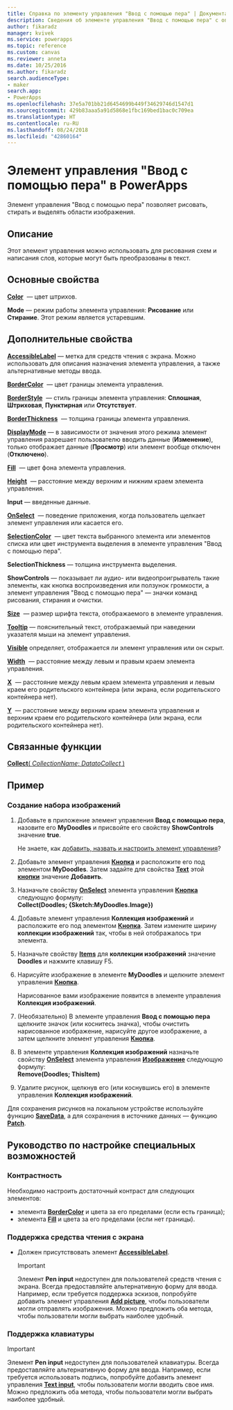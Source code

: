 ```yaml
---
title: Справка по элементу управления "Ввод с помощью пера" | Документация Майкрософт
description: Сведения об элементе управления "Ввод с помощью пера" с описанием его свойств и примерами
author: fikaradz
manager: kvivek
ms.service: powerapps
ms.topic: reference
ms.custom: canvas
ms.reviewer: anneta
ms.date: 10/25/2016
ms.author: fikaradz
search.audienceType:
- maker
search.app:
- PowerApps
ms.openlocfilehash: 37e5a701bb21d6454699b449f34629746d1547d1
ms.sourcegitcommit: 429b83aaa5a91d5868e1fbc169bed1bac0c709ea
ms.translationtype: HT
ms.contentlocale: ru-RU
ms.lasthandoff: 08/24/2018
ms.locfileid: "42860164"
---
```

# <a name="pen-input-control-in-powerapps"></a>Элемент управления "Ввод с помощью пера" в PowerApps
Элемент управления "Ввод с помощью пера" позволяет рисовать, стирать и выделять области изображения.

## <a name="description"></a>Описание
Этот элемент управления можно использовать для рисования схем и написания слов, которые могут быть преобразованы в текст.

## <a name="key-properties"></a>Основные свойства
**[Color](properties-color-border.md)**  — цвет штрихов.

**Mode** — режим работы элемента управления: **Рисование** или **Стирание**.  Этот режим является устаревшим.

## <a name="additional-properties"></a>Дополнительные свойства
**[AccessibleLabel](properties-accessibility.md)** — метка для средств чтения с экрана. Можно использовать для описания назначения элемента управления, а также альтернативные методы ввода.

**[BorderColor](properties-color-border.md)**  — цвет границы элемента управления.

**[BorderStyle](properties-color-border.md)**  — стиль границы элемента управления: **Сплошная**, **Штриховая**, **Пунктирная** или **Отсутствует**.

**[BorderThickness](properties-color-border.md)**  — толщина границы элемента управления.

**[DisplayMode](properties-core.md)** — в зависимости от значения этого режима элемент управления разрешает пользователю вводить данные (**Изменение**), только отображает данные (**Просмотр**) или элемент вообще отключен (**Отключено**).

**[Fill](properties-color-border.md)**  — цвет фона элемента управления.

**[Height](properties-size-location.md)**  — расстояние между верхним и нижним краем элемента управления.

**Input** — введенные данные.

**[OnSelect](properties-core.md)**  — поведение приложения, когда пользователь щелкает элемент управления или касается его.

**[SelectionColor](properties-color-border.md)**  — цвет текста выбранного элемента или элементов списка или цвет инструмента выделения в элементе управления "Ввод с помощью пера".

**SelectionThickness** — толщина инструмента выделения.

**ShowControls** — показывает ли аудио- или видеопроигрыватель такие элементы, как кнопка воспроизведения или ползунок громкости, а элемент управления "Ввод с помощью пера" — значки команд рисования, стирания и очистки.

**[Size](properties-text.md)**  — размер шрифта текста, отображаемого в элементе управления.

**[Tooltip](properties-core.md)** — пояснительный текст, отображаемый при наведении указателя мыши на элемент управления.

**[Visible](properties-core.md)** определяет, отображается ли элемент управления или он скрыт.

**[Width](properties-size-location.md)**  — расстояние между левым и правым краем элемента управления.

**[X](properties-size-location.md)**  — расстояние между левым краем элемента управления и левым краем его родительского контейнера (или экрана, если родительского контейнера нет).

**[Y](properties-size-location.md)**  — расстояние между верхним краем элемента управления и верхним краем его родительского контейнера (или экрана, если родительского контейнера нет).

## <a name="related-functions"></a>Связанные функции
[**Collect**( *CollectionName*; *DatatoCollect* )](../functions/function-clear-collect-clearcollect.md)

## <a name="example"></a>Пример
### <a name="create-a-set-of-images"></a>Создание набора изображений
1. Добавьте в приложение элемент управления **Ввод с помощью пера**, назовите его **MyDoodles** и присвойте его свойству **ShowControls** значение **true**.
   
    Не знаете, как [добавить, назвать и настроить элемент управления](../add-configure-controls.md)?
2. Добавьте элемент управления **[Кнопка](control-button.md)** и расположите его под элементом **MyDoodles**. Затем задайте для свойства **[Text](properties-core.md)** этой **[кнопки](control-button.md)** значение **Добавить**.
3. Назначьте свойству **[OnSelect](properties-core.md)** элемента управления **[Кнопка](control-button.md)** следующую формулу:<br>
   **Collect(Doodles; {Sketch:MyDoodles.Image})**
4. Добавьте элемент управления **Коллекция изображений** и расположите его под элементом **[Кнопка](control-button.md)**. Затем измените ширину **коллекции изображений** так, чтобы в ней отображалось три элемента.
5. Назначьте свойству **[Items](properties-core.md)** для **коллекции изображений** значение **Doodles** и нажмите клавишу F5.
6. Нарисуйте изображение в элементе **MyDoodles** и щелкните элемент управления **[Кнопка](control-button.md)**.
   
    Нарисованное вами изображение появится в элементе управления **Коллекция изображений**.
7. (Необязательно) В элементе управления **Ввод с помощью пера** щелкните значок (или коснитесь значка), чтобы очистить нарисованное изображение, нарисуйте другое изображение, а затем щелкните элемент управления **[Кнопка](control-button.md)**.
8. В элементе управления **Коллекция изображений** назначьте свойству **[OnSelect](properties-core.md)** элемента управления **[Изображение](control-image.md)** следующую формулу:<br>
   **Remove(Doodles; ThisItem)**
9. Удалите рисунок, щелкнув его (или коснувшись его) в элементе управления **Коллекция изображений**.

Для сохранения рисунков на локальном устройстве используйте функцию **[SaveData](../functions/function-savedata-loaddata.md)**, а для сохранения в источнике данных — функцию **[Patch](../functions/function-patch.md)**.


## <a name="accessibility-guidelines"></a>Руководство по настройке специальных возможностей
### <a name="color-contrast"></a>Контрастность
Необходимо настроить достаточный контраст для следующих элементов:
* элемента **[BorderColor](properties-color-border.md)** и цвета за его пределами (если есть граница);
* элемента **[Fill](properties-color-border.md)** и цвета за его пределами (если нет границы).

### <a name="screen-reader-support"></a>Поддержка средства чтения с экрана
* Должен присутствовать элемент **[AccessibleLabel](properties-accessibility.md)**.

    > [!IMPORTANT]
  > Элемент **Pen input** недоступен для пользователей средств чтения с экрана. Всегда предоставляйте альтернативную форму для ввода. Например, если требуется поддержка эскизов, попробуйте добавить элемент управления **[Add picture](control-add-picture.md)**, чтобы пользователи могли отправлять изображения. Можно предложить оба метода, чтобы пользователи могли выбрать наиболее удобный.

### <a name="keyboard-support"></a>Поддержка клавиатуры

> [!IMPORTANT]
> Элемент **Pen input** недоступен для пользователей клавиатуры. Всегда предоставляйте альтернативную форму для ввода. Например, если требуется использовать подпись, попробуйте добавить элемент управления **[Text input](control-text-input.md)**, чтобы пользователи могли вводить свое имя. Можно предложить оба метода, чтобы пользователи могли выбрать наиболее удобный.
